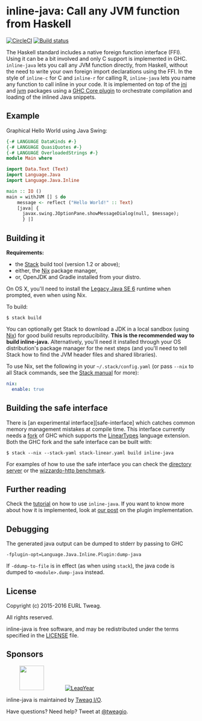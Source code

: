 # inline-java: Call any JVM function from Haskell

[![CircleCI](https://circleci.com/gh/tweag/inline-java.svg?style=svg)](https://circleci.com/gh/tweag/inline-java)
[![Build status](https://badge.buildkite.com/143d77b1eec06bb865d694dbe685f2ed7712caa12852c8808e.svg)](https://buildkite.com/tweag-1/inline-java)

The Haskell standard includes a native foreign function interface
(FFI). Using it can be a bit involved and only C support is
implemented in GHC. `inline-java` lets you call any JVM function
directly, from Haskell, without the need to write your own foreign
import declarations using the FFI. In the style of `inline-c` for
C and `inline-r` for calling R, `inline-java` lets you name any
function to call inline in your code. It is implemented on top of the
[jni][jni] and [jvm][jvm] packages using a [GHC Core plugin][ghc-plugins]
to orchestrate compilation and loading of the inlined Java snippets.

[jni]: jni/
[jvm]: jvm/
[ghc-plugins]: https://downloads.haskell.org/~ghc/8.0.2/docs/html/users_guide/extending_ghc.html#core-plugins-in-more-detail

## Example

Graphical Hello World using Java Swing:

```Haskell
{-# LANGUAGE DataKinds #-}
{-# LANGUAGE QuasiQuotes #-}
{-# LANGUAGE OverloadedStrings #-}
module Main where

import Data.Text (Text)
import Language.Java
import Language.Java.Inline

main :: IO ()
main = withJVM [] $ do
    message <- reflect ("Hello World!" :: Text)
    [java| {
      javax.swing.JOptionPane.showMessageDialog(null, $message);
      } |]
```

## Building it

**Requirements:**
* the [Stack][stack] build tool (version 1.2 or above);
* either, the [Nix][nix] package manager,
* or, OpenJDK and Gradle installed from your distro.

On OS X, you'll need to install the [Legacy Java SE 6][osx-java-se]
runtime when prompted, even when using Nix.

To build:

```
$ stack build
```

You can optionally get Stack to download a JDK in a local sandbox
(using [Nix][nix]) for good build results reproducibility. **This is
the recommended way to build inline-java.** Alternatively, you'll need
it installed through your OS distribution's package manager for the
next steps (and you'll need to tell Stack how to find the JVM header
files and shared libraries).

To use Nix, set the following in your `~/.stack/config.yaml` (or pass
`--nix` to all Stack commands, see the [Stack manual][stack-nix] for
more):

```yaml
nix:
  enable: true
```

[stack]: https://github.com/commercialhaskell/stack
[stack-nix]: https://docs.haskellstack.org/en/stable/nix_integration/#configuration
[nix]: http://nixos.org/nix
[osx-java-se]: https://support.apple.com/kb/dl1572?locale=fr_FR

## Building the safe interface

There is [an experimental interface][safe-interface] which catches
common memory management mistakes at compile time. This interface
currently needs a [fork][linear-types-ghc] of GHC which supports the
[LinearTypes][linear-types-proposal] language extension. Both the GHC
fork and the safe interface can be built with:

```
$ stack --nix --stack-yaml stack-linear.yaml build inline-java
```

For examples of how to use the safe interface you can check
the [directory server][directory-server] or the
[wizzardo-http benchmark][wizzardo-http-benchmark].


[directory-server]: examples/directory-server
[linear-types-ghc]: https://github.com/tweag/ghc/tree/linear-types#ghc-branch-with-linear-types
[linear-types-proposal]: https://github.com/tweag/ghc-proposals/blob/linear-types2/proposals/0000-linear-types.rst
[safe-inline-java]: https://github.com/tweag/inline-java/blob/master/src/linear-types/Language/Java/Inline/Safe.hs
[wizzardo-http-benchmark]: benchmarks/wizzardo-http

## Further reading

Check the [tutorial][inline-java-tutorial] on how to use `inline-java`.
If you want to know more about how it is implemented, look at
[our post][inline-java-plugin] on the plugin implementation.

[inline-java-tutorial]: https://www.tweag.io/posts/2017-09-15-inline-java-tutorial.html
[inline-java-plugin]: https://www.tweag.io/posts/2017-09-22-inline-java-ghc-plugin.html

## Debugging

The generated java output can be dumped to stderr by passing to GHC
```
-fplugin-opt=Language.Java.Inline.Plugin:dump-java
```

If `-ddump-to-file` is in effect (as when using `stack`), the java code
is dumped to `<module>.dump-java` instead.

## License

Copyright (c) 2015-2016 EURL Tweag.

All rights reserved.

inline-java is free software, and may be redistributed under the terms
specified in the [LICENSE](LICENSE) file.

## Sponsors

&nbsp;&nbsp;&nbsp;&nbsp;&nbsp;&nbsp;&nbsp;&nbsp;
[<img src="https://www.tweag.io/img/tweag-med.png" height="65">](http://tweag.io)
&nbsp;&nbsp;&nbsp;&nbsp;&nbsp;&nbsp;&nbsp;&nbsp;&nbsp;&nbsp;&nbsp;&nbsp;
[![LeapYear](http://i.imgur.com/t9VxRHn.png)](http://leapyear.io)

inline-java is maintained by [Tweag I/O](https://www.tweag.io/).

Have questions? Need help? Tweet at
[@tweagio](http://twitter.com/tweagio).
